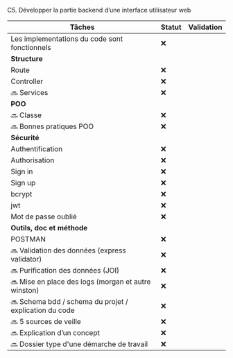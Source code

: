 C5. Développer la partie backend d’une interface utilisateur web

| Tâches                                                                       | Statut       | Validation     |
|------------------------------------------------------------------------------|------------- |----------------|
| Les implementations du code sont fonctionnels                                | ❌           |                |
| **Structure**                                                                |              |                |
| Route                                                                        | ❌           |                |
| Controller                                                                   | ❌           |                |
| 🔜 Services                                                                  | ❌           |                |
| **POO**                                                                      |              |                |
| 🔜 Classe                                                                    | ❌           |                |
| 🔜 Bonnes pratiques POO                                                      | ❌           |                |
| **Sécurité**                                                                 |              |                |
| Authentification                                                             | ❌           |                |
| Authorisation                                                                | ❌           |                |
| Sign in                                                                      | ❌           |                |
| Sign up                                                                      | ❌           |                |
| bcrypt                                                                       | ❌           |                |
| jwt                                                                          | ❌           |                |
| Mot de passe oublié                                                          | ❌           |                |
| **Outils, doc et méthode**                                                   |              |                |
| POSTMAN                                                                      | ❌           |                |
| 🔜 Validation des données (express validator)                                | ❌           |                |
| 🔜 Purification des données (JOI)                                            | ❌           |                |
| 🔜 Mise en place des logs (morgan et autre winston)                          | ❌           |                |
| 🔜 Schema bdd / schema du projet / explication du code                       | ❌           |                |
| 🔜 5 sources de veille                                                       | ❌           |                |
| 🔜 Explication d’un concept                                                  | ❌           |                |
| 🔜 Dossier type d'une démarche de travail                                    | ❌           |                |

